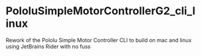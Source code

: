 # PololuSimpleMotorControllerG2_cli_linux
Rework of the Pololu Simple Motor Controller CLI to build on mac and linux using JetBrains Rider with no fuss
